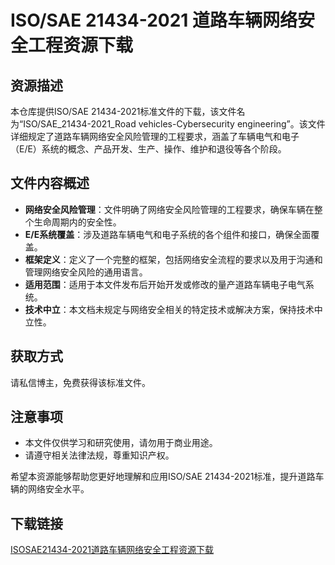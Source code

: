 # ISO/SAE 21434-2021 道路车辆网络安全工程资源下载

## 资源描述

本仓库提供ISO/SAE 21434-2021标准文件的下载，该文件名为“ISO/SAE_21434-2021_Road vehicles-Cybersecurity engineering”。该文件详细规定了道路车辆网络安全风险管理的工程要求，涵盖了车辆电气和电子（E/E）系统的概念、产品开发、生产、操作、维护和退役等各个阶段。

## 文件内容概述

- **网络安全风险管理**：文件明确了网络安全风险管理的工程要求，确保车辆在整个生命周期内的安全性。
- **E/E系统覆盖**：涉及道路车辆电气和电子系统的各个组件和接口，确保全面覆盖。
- **框架定义**：定义了一个完整的框架，包括网络安全流程的要求以及用于沟通和管理网络安全风险的通用语言。
- **适用范围**：适用于本文件发布后开始开发或修改的量产道路车辆电子电气系统。
- **技术中立**：本文档未规定与网络安全相关的特定技术或解决方案，保持技术中立性。

## 获取方式

请私信博主，免费获得该标准文件。

## 注意事项

- 本文件仅供学习和研究使用，请勿用于商业用途。
- 请遵守相关法律法规，尊重知识产权。

希望本资源能够帮助您更好地理解和应用ISO/SAE 21434-2021标准，提升道路车辆的网络安全水平。

## 下载链接

[ISOSAE21434-2021道路车辆网络安全工程资源下载](https://pan.quark.cn/s/9266212832b8)